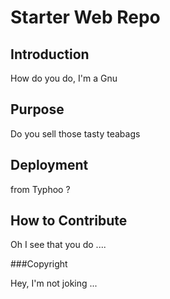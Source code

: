 # Starter Web Repo

## Introduction

How do you do, I'm a Gnu 

## Purpose

Do you sell those tasty teabags

## Deployment

from Typhoo ?

## How to Contribute

Oh I see that you do ....

###Copyright

Hey, I'm not joking ...